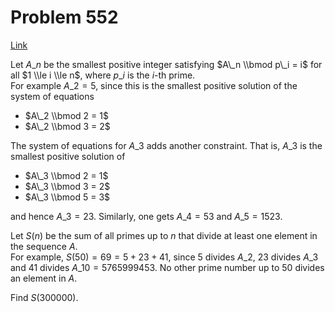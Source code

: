 # Problem 552

[Link](https://projecteuler.net/problem=552)

Let $A\_n$ be the smallest positive integer satisfying $A\_n \\bmod p\_i = i$ for all $1 \\le i \\le n$, where $p\_i$ is the $i$-th prime.  
For example $A\_2 = 5$, since this is the smallest positive solution of the system of equations

*   $A\_2 \\bmod 2 = 1$
*   $A\_2 \\bmod 3 = 2$

The system of equations for $A\_3$ adds another constraint. That is, $A\_3$ is the smallest positive solution of

*   $A\_3 \\bmod 2 = 1$
*   $A\_3 \\bmod 3 = 2$
*   $A\_3 \\bmod 5 = 3$

and hence $A\_3 = 23$. Similarly, one gets $A\_4 = 53$ and $A\_5 = 1523$. 

Let $S(n)$ be the sum of all primes up to $n$ that divide at least one element in the sequence $A$.  
For example, $S(50) = 69 = 5 + 23 + 41$, since $5$ divides $A\_2$, $23$ divides $A\_3$ and $41$ divides $A\_{10} = 5765999453$. No other prime number up to $50$ divides an element in $A$. 

Find $S(300000)$.
